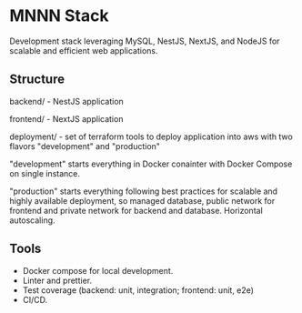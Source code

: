 # MNNN Stack

Development stack leveraging MySQL, NestJS, NextJS, and NodeJS for scalable and efficient web applications.

## Structure

backend/ - NestJS application 

frontend/ - NextJS application

deployment/ - set of terraform tools to deploy application into aws with two flavors "development" and "production"

"development" starts everything in Docker conainter with Docker Compose on single instance.

"production" starts everything following best practices for scalable and highly available deployment, so managed database, public network for frontend and private network for backend and database. Horizontal autoscaling.

## Tools

- Docker compose for local development.
- Linter and prettier.
- Test coverage (backend: unit, integration; frontend: unit, e2e)
- CI/CD.
